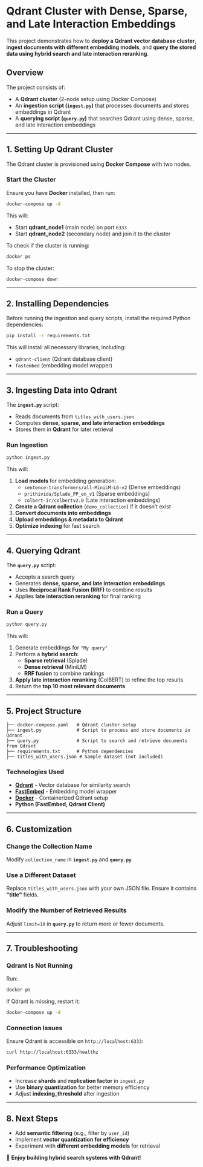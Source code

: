 # Qdrant Cluster with Dense, Sparse, and Late Interaction Embeddings

This project demonstrates how to **deploy a Qdrant vector database cluster**, **ingest documents with different embedding models**, and **query the stored data using hybrid search and late interaction reranking**.

## **Overview**
The project consists of:
- A **Qdrant cluster** (2-node setup using Docker Compose)
- An **ingestion script (`ingest.py`)** that processes documents and stores embeddings in Qdrant
- A **querying script (`query.py`)** that searches Qdrant using dense, sparse, and late interaction embeddings

---

## **1. Setting Up Qdrant Cluster**
The Qdrant cluster is provisioned using **Docker Compose** with two nodes.

### **Start the Cluster**
Ensure you have **Docker** installed, then run:
```sh
docker-compose up -d
```
This will:
- Start **qdrant_node1** (main node) on port `6333`
- Start **qdrant_node2** (secondary node) and join it to the cluster

To check if the cluster is running:
```sh
docker ps
```

To stop the cluster:
```sh
docker-compose down
```

---

## **2. Installing Dependencies**
Before running the ingestion and query scripts, install the required Python dependencies:
```sh
pip install -r requirements.txt
```
This will install all necessary libraries, including:
- `qdrant-client` (Qdrant database client)
- `fastembed` (embedding model wrapper)

---

## **3. Ingesting Data into Qdrant**
The **`ingest.py`** script:
- Reads documents from `titles_with_users.json`
- Computes **dense, sparse, and late interaction embeddings**
- Stores them in **Qdrant** for later retrieval

### **Run Ingestion**
```sh
python ingest.py
```
This will:
1. **Load models** for embedding generation:
   - `sentence-transformers/all-MiniLM-L6-v2` (Dense embeddings)
   - `prithivida/Splade_PP_en_v1` (Sparse embeddings)
   - `colbert-ir/colbertv2.0` (Late interaction embeddings)
2. **Create a Qdrant collection** (`demo_collection`) if it doesn’t exist
3. **Convert documents into embeddings**
4. **Upload embeddings & metadata to Qdrant**
5. **Optimize indexing** for fast search

---

## **4. Querying Qdrant**
The **`query.py`** script:
- Accepts a search query
- Generates **dense, sparse, and late interaction embeddings**
- Uses **Reciprocal Rank Fusion (RRF)** to combine results
- Applies **late interaction reranking** for final ranking

### **Run a Query**
```sh
python query.py
```
This will:
1. Generate embeddings for `"My query"`
2. Perform a **hybrid search**:
   - **Sparse retrieval** (Splade)
   - **Dense retrieval** (MiniLM)
   - **RRF fusion** to combine rankings
3. **Apply late interaction reranking** (ColBERT) to refine the top results
4. Return the **top 10 most relevant documents**

---

## **5. Project Structure**
```
├── docker-compose.yaml   # Qdrant cluster setup
├── ingest.py             # Script to process and store documents in Qdrant
├── query.py              # Script to search and retrieve documents from Qdrant
├── requirements.txt      # Python dependencies
├── titles_with_users.json # Sample dataset (not included)
```

### **Technologies Used**
- **[Qdrant](https://qdrant.tech/)** - Vector database for similarity search
- **[FastEmbed](https://github.com/quickembedding/fastembed)** - Embedding model wrapper
- **[Docker](https://www.docker.com/)** - Containerized Qdrant setup
- **Python (FastEmbed, Qdrant Client)**

---

## **6. Customization**
### **Change the Collection Name**
Modify `collection_name` in **`ingest.py`** and **`query.py`**.

### **Use a Different Dataset**
Replace `titles_with_users.json` with your own JSON file. Ensure it contains **"title"** fields.

### **Modify the Number of Retrieved Results**
Adjust `limit=10` in **`query.py`** to return more or fewer documents.

---

## **7. Troubleshooting**
### **Qdrant Is Not Running**
Run:
```sh
docker ps
```
If Qdrant is missing, restart it:
```sh
docker-compose up -d
```

### **Connection Issues**
Ensure Qdrant is accessible on `http://localhost:6333`:
```sh
curl http://localhost:6333/healthz
```

### **Performance Optimization**
- Increase **shards** and **replication factor** in `ingest.py`
- Use **binary quantization** for better memory efficiency
- Adjust **indexing_threshold** after ingestion

---

## **8. Next Steps**
- Add **semantic filtering** (e.g., filter by `user_id`)
- Implement **vector quantization for efficiency**
- Experiment with **different embedding models** for retrieval

🚀 **Enjoy building hybrid search systems with Qdrant!**


